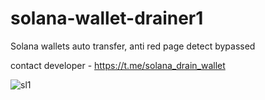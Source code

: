 # solana-wallet-drainer1

Solana wallets auto transfer, anti red page detect bypassed

contact developer - https://t.me/solana_drain_wallet

![sl1](https://github.com/user-attachments/assets/b91e44a3-968b-4a00-90d0-bd458caaeb35)

